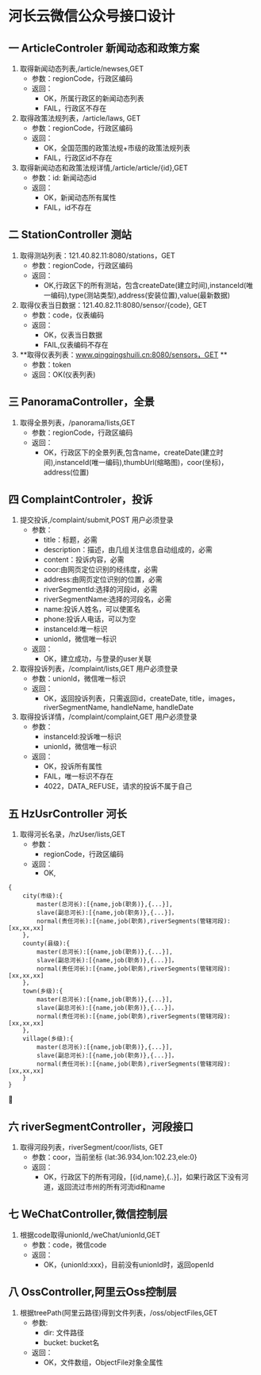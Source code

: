 # 河长云微信公众号接口设计
## 一 ArticleControler 新闻动态和政策方案 
1. 取得新闻动态列表,/article/newses,GET
    * 参数：regionCode，行政区编码
    * 返回：
        * OK，所属行政区的新闻动态列表
        * FAIL，行政区不存在
2. 取得政策法规列表，/article/laws, GET
    * 参数：regionCode，行政区编码
    * 返回：
        * OK，全国范围的政策法规+市级的政策法规列表  
        * FAIL，行政区id不存在
3. 取得新闻动态和政策法规详情,/article/article/{id},GET
    * 参数：id: 新闻动态id
    * 返回：
        * OK，新闻动态所有属性
        * FAIL，id不存在

## 二 StationController 测站
1. 取得测站列表：121.40.82.11:8080/stations，GET
    * 参数：regionCode，行政区编码
    * 返回：
        * OK,行政区下的所有测站，包含createDate(建立时间),instanceId(唯一编码),type(测站类型),address(安装位置),value(最新数据)
2. 取得仪表当日数据：121.40.82.11:8080/sensor/{code}, GET    
    * 参数：code，仪表编码
    * 返回：
        * OK，仪表当日数据
        * FAIL,仪表编码不存在
3. **取得仪表列表：www.qingqingshuili.cn:8080/sensors，GET **
    * 参数：token
    * 返回：OK(仪表列表)

## 三 PanoramaController，全景
1. 取得全景列表，/panorama/lists,GET
    * 参数：regionCode，行政区编码
    * 返回：
        * OK，行政区下的全景列表,包含name，createDate(建立时间),instanceId(唯一编码),thumbUrl(缩略图)，coor(坐标)，address(位置)

## 四 ComplaintControler，投诉
1. 提交投诉,/complaint/submit,POST
    用户必须登录
    * 参数：
        * title：标题，必需
        * description：描述，由几组关注信息自动组成的，必需
        * content：投诉内容，必需
        * coor:由网页定位识别的经纬度，必需
        * address:由网页定位识别的位置，必需
        * riverSegmentId:选择的河段id，必需
        * riverSegmentName:选择的河段名，必需
        * name:投诉人姓名，可以使匿名
        * phone:投诉人电话，可以为空
        * instanceId:唯一标识
        * unionId，微信唯一标识
    * 返回：
        * OK，建立成功，与登录的user关联
2. 取得投诉列表，/complaint/lists,GET
    用户必须登录
    * 参数：unionId，微信唯一标识
    * 返回：
        * OK，返回投诉列表，只需返回id，createDate, title，images，riverSegmentName, handleName, handleDate
3. 取得投诉详情，/complaint/complaint,GET
    用户必须登录
    * 参数：
        * instanceId:投诉唯一标识
        * unionId，微信唯一标识
    * 返回：
        * OK，投诉所有属性
        * FAIL，唯一标识不存在
        * 4022，DATA_REFUSE，请求的投诉不属于自己

## 五 HzUsrController 河长
1. 取得河长名录，/hzUser/lists,GET
    * 参数：
        * regionCode，行政区编码
    * 返回： 
        * OK,

```
{
    city(市级):{
        master(总河长):[{name,job(职务)},{...}],
        slave(副总河长):[{name,job(职务)},{...}]，
        normal(责任河长):[{name,job(职务),riverSegments(管辖河段):[xx,xx,xx]
    },
    county(县级):{
        master(总河长):[{name,job(职务)},{...}],
        slave(副总河长):[{name,job(职务)},{...}]，
        normal(责任河长):[{name,job(职务),riverSegments(管辖河段):[xx,xx,xx]
    },      
    town(乡级):{
        master(总河长):[{name,job(职务)},{...}],
        slave(副总河长):[{name,job(职务)},{...}]，
        normal(责任河长):[{name,job(职务),riverSegments(管辖河段):[xx,xx,xx]
    },           
    village(乡级):{
        master(总河长):[{name,job(职务)},{...}],
        slave(副总河长):[{name,job(职务)},{...}]，
        normal(责任河长):[{name,job(职务),riverSegments(管辖河段):[xx,xx,xx]
    }           
}
```


## 六 riverSegmentController，河段接口
1. 取得河段列表，riverSegment/coor/lists, GET
    * 参数：coor，当前坐标 {lat:36.934,lon:102.23,ele:0}
    * 返回：
        * OK，行政区下的所有河段，[{id,name},{..}]，如果行政区下没有河道，返回流过市州的所有河流id和name

 ## 七 WeChatController,微信控制层
 1. 根据code取得unionId,/weChat/unionId,GET
    * 参数：code，微信code
    * 返回：
        * OK，{unionId:xxx}，目前没有unionId时，返回openId
        
## 八 OssController,阿里云Oss控制层
1. 根据treePath(阿里云路径)得到文件列表，/oss/objectFiles,GET
    * 参数:
        * dir: 文件路径
        * bucket: bucket名
    * 返回：
        * OK，文件数组，ObjectFile对象全属性